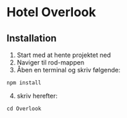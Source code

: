 # Hotel Overlook


## Installation

1. Start med at hente projektet ned
2. Naviger til rod-mappen
3. Åben en terminal og skriv følgende:

```
npm install
```

4. skriv herefter:
```
cd Overlook
```
